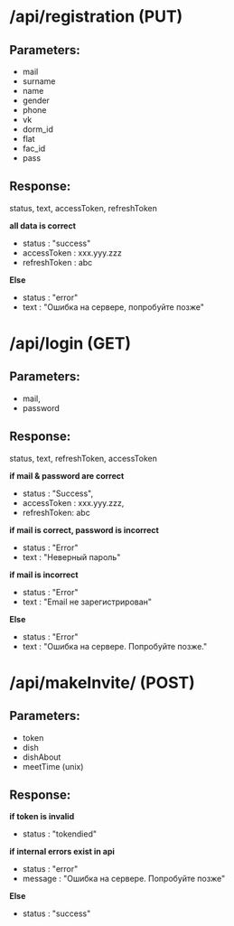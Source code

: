 /api/registration (PUT)
=======================
Parameters:
----------
* mail
* surname
* name
* gender
* phone
* vk
* dorm_id
* flat
* fac_id
* pass

Response:
---------
status, text, accessToken, refreshToken

**all data is correct**
- status : "success"
- accessToken : xxx.yyy.zzz
- refreshToken : abc

**Else**
- status : "error"
- text : "Ошибка на сервере, попробуйте позже"

/api/login (GET)
==========

Parameters:
-----------
* mail,
* password

Response:
---------
status, text, refreshToken, accessToken

**if mail & password are correct**
- status : "Success",
- accessToken : xxx.yyy.zzz,
- refreshToken: abc

**if mail is correct, password is incorrect**
- status : "Error"
- text : "Неверный пароль"

**if mail is incorrect**
- status : "Error"
- text : "Email не зарегистрирован"

**Else**
- status : "Error"
- text : "Ошибка на сервере. Попробуйте позже."

/api/makeInvite/ (POST)
================

Parameters:
-----------
* token
* dish
* dishAbout
* meetTime (unix)

Response:
--------
**if token is invalid**
- status : "tokendied"

**if internal errors exist in api**
- status : "error"
- message : "Ошибка на сервере. Попробуйте позже"

**Else**
- status : "success"
